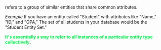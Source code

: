 refers to a group of similar entities that share common attributes.

*Example*
	If you have an entity called "Student" with attributes like "Name," "ID," and "GPA,"
	The set of all students in your database would be the "Student Entity Set."

<span style="color:#00ff4b; font-weight:bold">It's essentially a way to refer to all instances of a particular entity type collectively</span>.
